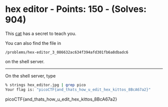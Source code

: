 # hex editor - Points: 150 - (Solves: 904)

This [cat][1] has a secret to teach you.

You can also find the file in

    /problems/hex-editor_3_086632ac634f394afd301fb6a8dbadc6

on the shell server.

[1]: https://2018shell2.picoctf.com/static/ccad03a151a0edac8bd01e665a595b7a/hex_editor.jpg

---

On the shell server, type

```sh
% strings hex_editor.jpg | grep pico
Your flag is: "picoCTF{and_thats_how_u_edit_hex_kittos_8BcA67a2}"
```

picoCTF{and_thats_how_u_edit_hex_kittos_8BcA67a2}
